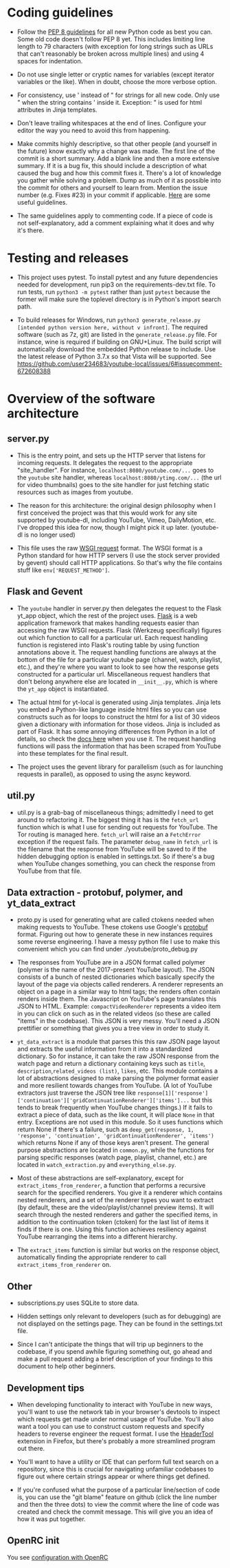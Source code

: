 # Coding guidelines
* Follow the [PEP 8 guidelines](https://www.python.org/dev/peps/pep-0008/) for all new Python code as best you can. Some old code doesn't follow PEP 8 yet. This includes limiting line length to 79 characters (with exception for long strings such as URLs that can't reasonably be broken across multiple lines) and using 4 spaces for indentation.

* Do not use single letter or cryptic names for variables (except iterator variables or the like). When in doubt, choose the more verbose option.

* For consistency, use ' instead of " for strings for all new code. Only use " when the string contains ' inside it. Exception: " is used for html attributes in Jinja templates.

* Don't leave trailing whitespaces at the end of lines. Configure your editor the way you need to avoid this from happening.

* Make commits highly descriptive, so that other people (and yourself in the future) know exactly why a change was made. The first line of the commit is a short summary. Add a blank line and then a more extensive summary. If it is a bug fix, this should include a description of what caused the bug and how this commit fixes it. There's a lot of knowledge you gather while solving a problem. Dump as much of it as possible into the commit for others and yourself to learn from. Mention the issue number (e.g. Fixes #23) in your commit if applicable. [Here](https://www.freecodecamp.org/news/writing-good-commit-messages-a-practical-guide/) are some useful guidelines.

* The same guidelines apply to commenting code. If a piece of code is not self-explanatory, add a comment explaining what it does and why it's there.

# Testing and releases
* This project uses pytest. To install pytest and any future dependencies needed for development, run pip3 on the requirements-dev.txt file. To run tests, run `python3 -m pytest` rather than just `pytest` because the former will make sure the toplevel directory is in Python's import search path.

* To build releases for Windows, run `python3 generate_release.py [intended python version here, without v infront]`. The required software (such as 7z, git) are listed in the `generate_release.py` file. For instance, wine is required if building on GNU+Linux. The build script will automatically download the embedded Python release to include. Use the latest release of Python 3.7.x so that Vista will be supported. See https://github.com/user234683/youtube-local/issues/6#issuecomment-672608388

# Overview of the software architecture

## server.py
* This is the entry point, and sets up the HTTP server that listens for incoming requests. It delegates the request to the appropriate "site_handler". For instance, `localhost:8080/youtube.com/...` goes to the `youtube` site handler, whereas `localhost:8080/ytimg.com/...` (the url for video thumbnails) goes to the site handler for just fetching static resources such as images from youtube.

* The reason for this architecture: the original design philosophy when I first conceived the project was that this would work for any site supported by youtube-dl, including YouTube, Vimeo, DailyMotion, etc. I've dropped this idea for now, though I might pick it up later. (youtube-dl is no longer used)

* This file uses the raw [WSGI request](https://www.python.org/dev/peps/pep-3333/) format. The WSGI format is a Python standard for how HTTP servers (I use the stock server provided by gevent) should call HTTP applications. So that's why the file contains stuff like `env['REQUEST_METHOD']`.


## Flask and Gevent
* The `youtube` handler in server.py then delegates the request to the Flask yt_app object, which the rest of the project uses. [Flask](https://flask.palletsprojects.com/en/1.1.x/) is a web application framework that makes handling requests easier than accessing the raw WSGI requests. Flask (Werkzeug specifically) figures out which function to call for a particular url. Each request handling function is registered into Flask's routing table by using function annotations above it. The request handling functions are always at the bottom of the file for a particular youtube page (channel, watch, playlist, etc.), and they're where you want to look to see how the response gets constructed for a particular url. Miscellaneous request handlers that don't belong anywhere else are located in `__init__.py`, which is where the `yt_app` object is instantiated.

* The actual html for yt-local is generated using Jinja templates. Jinja lets you embed a Python-like language inside html files so you can use constructs such as for loops to construct the html for a list of 30 videos given a dictionary with information for those videos. Jinja is included as part of Flask. It has some annoying differences from Python in a lot of details, so check the [docs here](https://jinja.palletsprojects.com/en/2.11.x/) when you use it. The request handling functions will pass the information that has been scraped from YouTube into these templates for the final result.
* The project uses the gevent library for parallelism (such as for launching requests in parallel), as opposed to using the async keyword.

## util.py
* util.py is a grab-bag of miscellaneous things; admittedly I need to get around to refactoring it. The biggest thing it has is the `fetch_url` function which is what I use for sending out requests for YouTube. The Tor routing is managed here. `fetch_url` will raise an a `FetchError` exception if the request fails. The parameter `debug_name` in `fetch_url` is the filename that the response from YouTube will be saved to if the hidden debugging option is enabled in settings.txt. So if there's a bug when YouTube changes something, you can check the response from YouTube from that file.

## Data extraction - protobuf, polymer, and yt_data_extract
* proto.py is used for generating what are called ctokens needed when making requests to YouTube. These ctokens use Google's [protobuf](https://developers.google.com/protocol-buffers) format. Figuring out how to generate these in new instances requires some reverse engineering. I have a messy python file I use to make this convenient which you can find under ./youtube/proto_debug.py

* The responses from YouTube are in a JSON format called polymer (polymer is the name of the 2017-present YouTube layout). The JSON consists of a bunch of nested dictionaries which basically specify the layout of the page via objects called renderers. A renderer represents an object on a page in a similar way to html tags; the renders often contain renders inside them. The Javascript on YouTube's page translates this JSON to HTML. Example: `compactVideoRenderer` represents a video item in you can click on such as in the related videos (so these are called "items" in the codebase). This JSON is very messy. You'll need a JSON prettifier or something that gives you a tree view in order to study it.

* `yt_data_extract` is a module that parses this this raw JSON page layout and extracts the useful information from it into a standardized dictionary. So for instance, it can take the raw JSON response from the watch page and return a dictionary containing keys such as `title`, `description`,`related_videos (list)`, `likes`, etc. This module contains a lot of abstractions designed to make parsing the polymer format easier and more resilient towards changes from YouTube. (A lot of YouTube extractors just traverse the JSON tree like `response[1]['response']['continuation']['gridContinuationRenderer']['items']...` but this tends to break frequently when YouTube changes things.) If it fails to extract a piece of data, such as the like count, it will place `None` in that entry. Exceptions are not used in this module. So it uses functions which return None if there's a failure, such as `deep_get(response, 1, 'response', 'continuation', 'gridContinuationRenderer', 'items')` which returns None if any of those keys aren't present. The general purpose abstractions are located in `common.py`, while the functions for parsing specific responses (watch page, playlist, channel, etc.) are located in `watch_extraction.py` and `everything_else.py`.

* Most of these abstractions are self-explanatory, except for `extract_items_from_renderer`, a function that performs a recursive search for the specified renderers. You give it a renderer which contains nested renderers, and a set of the renderer types you want to extract (by default, these are the video/playlist/channel preview items). It will search through the nested renderers and gather the specified items, in addition to the continuation token (ctoken) for the last list of items it finds if there is one. Using this function achieves resiliency against YouTube rearranging the items into a different hierarchy.

* The `extract_items` function is similar but works on the response object, automatically finding the appropriate renderer to call `extract_items_from_renderer` on.


## Other
* subscriptions.py uses SQLite to store data.

* Hidden settings only relevant to developers (such as for debugging) are not displayed on the settings page. They can be found in the settings.txt file.

* Since I can't anticipate the things that will trip up beginners to the codebase, if you spend awhile figuring something out, go ahead and make a pull request adding a brief description of your findings to this document to help other beginners.

## Development tips
* When developing functionality to interact with YouTube in new ways, you'll want to use the network tab in your browser's devtools to inspect which requests get made under normal usage of YouTube. You'll also want a tool you can use to construct custom requests and specify headers to reverse engineer the request format. I use the [HeaderTool](https://github.com/loreii/HeaderTool) extension in Firefox, but there's probably a more streamlined program out there.

* You'll want to have a utility or IDE that can perform full text search on a repository, since this is crucial for navigating unfamiliar codebases to figure out where certain strings appear or where things get defined.

* If you're confused what the purpose of a particular line/section of code is, you can use the "git blame" feature on github (click the line number and then the three dots) to view the commit where the line of code was created and check the commit message. This will give you an idea of how it was put together.

## OpenRC init

You see [configuration with OpenRC](basic-script-openrc/README.md)
